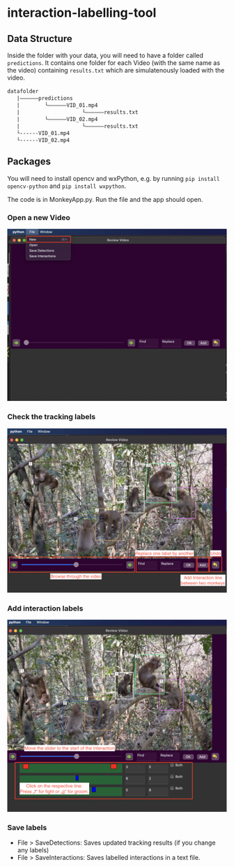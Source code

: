 # interaction-labelling-tool



## Data Structure

Inside the folder with your data, you will need to have a folder called `predictions`. It contains one folder for each Video (with the same name as the video) containing `results.txt` which are simulatenously loaded with the video.

```
datafolder
   |——————predictions
   |        └——————VID_01.mp4
   |                    └——————results.txt
   |        └——————VID_02.mp4
   |                    └——————results.txt
   └------VID_01.mp4
   └------VID_02.mp4
```

## Packages

You will need to install opencv and wxPython, e.g. by running `pip install opencv-python` and `pip install wxpython`.

The code is in MonkeyApp.py. Run the file and the app should open.


### Open a new Video

![](imgs/Menu.png)

### Check the tracking labels

![](imgs/Icons.png)

### Add interaction labels

![](imgs/Interactions.png)

### Save labels

- File > SaveDetections: Saves updated tracking results (if you change any labels)
- File > SaveInteractions: Saves labelled interactions in a text file.

